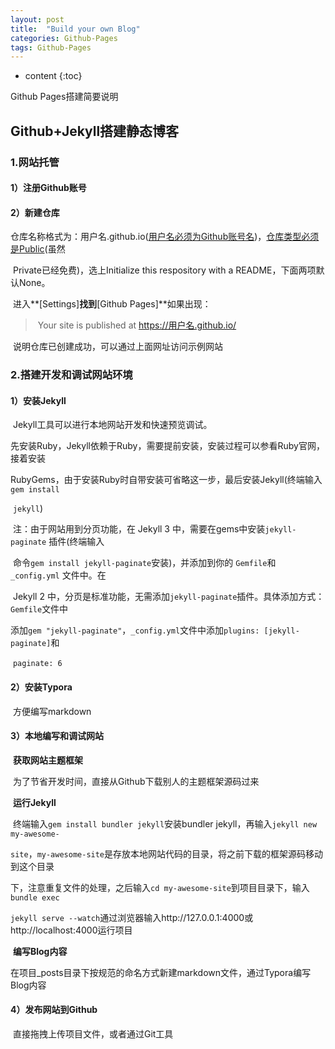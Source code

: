```yaml
---
layout: post
title:  "Build your own Blog"
categories: Github-Pages
tags: Github-Pages
---
```


* content
{:toc}

Github Pages搭建简要说明





## Github+Jekyll搭建静态博客

### 1.网站托管

#### 	1）注册Github账号

#### 	2）新建仓库

​		仓库名称格式为：用户名.github.io(<u>用户名必须为Github账号名</u>)，<u>仓库类型必须是Public</u>(虽然

​		Private已经免费)，选上Initialize this respository with a README，下面两项默认None。

​		进入**[Settings]**找到**[Github Pages]**如果出现：

> ​		Your site is published at https://用户名.github.io/

​		说明仓库已创建成功，可以通过上面网址访问示例网站

### 2.搭建开发和调试网站环境

#### 	1）安装Jekyll

​		Jekyll工具可以进行本地网站开发和快速预览调试。

​		先安装Ruby，Jekyll依赖于Ruby，需要提前安装，安装过程可以参看Ruby官网，接着安装

​		RubyGems，由于安装Ruby时自带安装可省略这一步，最后安装Jekyll(终端输入`gem install `

​		`jekyll`)

​		注：由于网站用到分页功能，在 Jekyll 3 中，需要在gems中安装`jekyll-paginate` 插件(终端输入

​		命令`gem install jekyll-paginate`安装)，并添加到你的 `Gemfile`和 `_config.yml` 文件中。在 

​		Jekyll 2 中，分页是标准功能，无需添加`jekyll-paginate`插件。具体添加方式：`Gemfile`文件中

​		添加`gem "jekyll-paginate"`，`_config.yml`文件中添加`plugins: [jekyll-paginate]`和

​		`paginate: 6`

#### 2）安装Typora

​		方便编写markdown

#### 3）本地编写和调试网站

​		**获取网站主题框架**

​		为了节省开发时间，直接从Github下载别人的主题框架源码过来

​		**运行Jekyll**

​		终端输入`gem install bundler jekyll`安装bundler jekyll，再输入`jekyll new my-awesome-`

​		`site`，`my-awesome-site`是存放本地网站代码的目录，将之前下载的框架源码移动到这个目录

​		下，注意重复文件的处理，之后输入`cd my-awesome-site`到项目目录下，输入`bundle exec `

​		`jekyll serve --watch`通过浏览器输入http://127.0.0.1:4000或http://localhost:4000运行项目

​		**编写Blog内容**

​		在项目_posts目录下按规范的命名方式新建markdown文件，通过Typora编写Blog内容

#### 4）发布网站到Github

​		直接拖拽上传项目文件，或者通过Git工具		